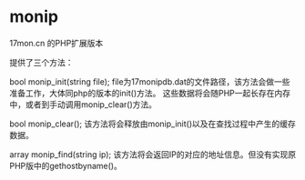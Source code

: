 monip
=====

17mon.cn 的PHP扩展版本


提供了三个方法：

bool monip_init(string file);
file为17monipdb.dat的文件路径，该方法会做一些准备工作，大体同php的版本的init()方法。
这些数据将会随PHP一起长存在内存中，或者到手动调用monip_clear()方法。

bool monip_clear();
该方法将会释放由monip_init()以及在查找过程中产生的缓存数据。

array monip_find(string ip);
该方法将会返回IP的对应的地址信息。但没有实现原PHP版中的gethostbyname()。
